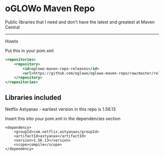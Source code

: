 oGLOWo Maven Repo
================

Public libraries that I need and don't have the latest and greatest at Maven Central

------------------------
Howto

Put this in your pom.xml

```xml
<repositories>
    <repository>
        <id>oglowo-maven-repo-releases</id>
        <url>https://github.com/oglowo/oglowo-maven-repo/raw/master/releases</url>
    </repository>
</repositories>
```

Libraries included
------------------
Netflix Astyanax - earliest version in this repo is 1.56.13

Insert this into your pom.xml in the dependencies section

```
<dependency>
    <groupId>com.netflix.astyanax</groupId>
    <artifactId>astyanax</artifactId>
    <version>1.56.13</version>
    <scope>compile</scope>
</dependency>
```

